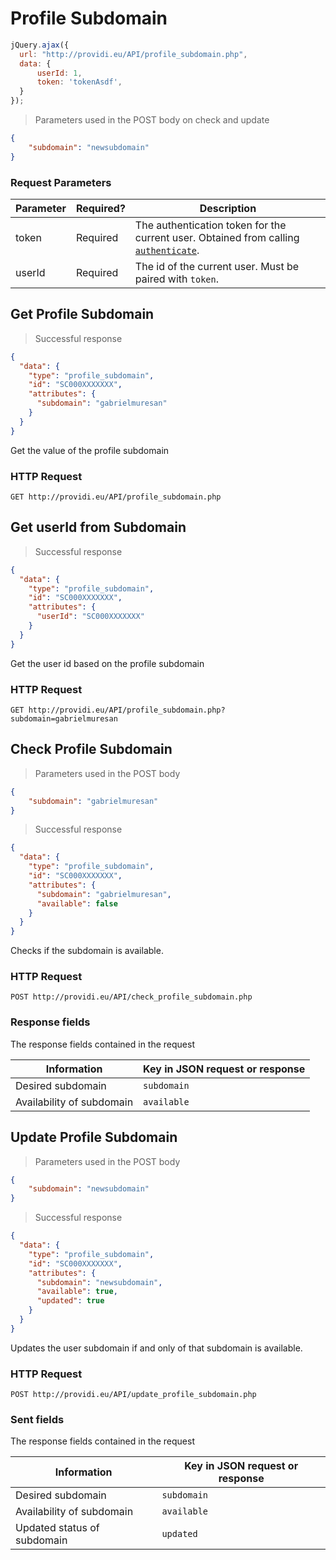 # Profile Subdomain

```js
jQuery.ajax({
  url: "http://providi.eu/API/profile_subdomain.php",
  data: {
      userId: 1,
      token: 'tokenAsdf',
  }
});
```

> Parameters used in the POST body on check and update

```json
{
    "subdomain": "newsubdomain"
}
```

### Request Parameters
Parameter | Required? | Description
--------- | --------- | -----------
token     | Required  | The authentication token for the current user. Obtained from calling [`authenticate`](#authentication).
userId    | Required  | The id of the current user. Must be paired with `token`.

## Get Profile Subdomain

> Successful response

```json
{
  "data": {
    "type": "profile_subdomain",
    "id": "SC000XXXXXXX",
    "attributes": {
      "subdomain": "gabrielmuresan"
    }
  }
}
```

Get the value of the profile subdomain

### HTTP Request
`GET http://providi.eu/API/profile_subdomain.php`

## Get userId from Subdomain

> Successful response

```json
{
  "data": {
    "type": "profile_subdomain",
    "id": "SC000XXXXXXX",
    "attributes": {
      "userId": "SC000XXXXXXX"
    }
  }
}
```

Get the user id based on the profile subdomain

### HTTP Request
`GET http://providi.eu/API/profile_subdomain.php?subdomain=gabrielmuresan`

## Check Profile Subdomain

> Parameters used in the POST body

```json
{
    "subdomain": "gabrielmuresan"
}
```

> Successful response

```json
{
  "data": {
    "type": "profile_subdomain",
    "id": "SC000XXXXXXX",
    "attributes": {
      "subdomain": "gabrielmuresan",
      "available": false
    }
  }
}
```

Checks if the subdomain is available.

### HTTP Request
`POST http://providi.eu/API/check_profile_subdomain.php`

### Response fields
The response fields contained in the request

| Information                | Key in JSON request or response
| -------------------------- | -------------------------------
| Desired subdomain          | `subdomain`
| Availability of subdomain  | `available`


## Update Profile Subdomain

> Parameters used in the POST body

```json
{
    "subdomain": "newsubdomain"
}
```

> Successful response

```json
{
  "data": {
    "type": "profile_subdomain",
    "id": "SC000XXXXXXX",
    "attributes": {
      "subdomain": "newsubdomain",
      "available": true,
      "updated": true
    }
  }
}
```

Updates the user subdomain if and only of that subdomain is available.

### HTTP Request
`POST http://providi.eu/API/update_profile_subdomain.php`

### Sent fields
The response fields contained in the request

| Information                 | Key in JSON request or response
| --------------------------- | -------------------------------
| Desired subdomain           | `subdomain`
| Availability of subdomain   | `available`
| Updated status of subdomain | `updated`
